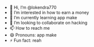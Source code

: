 - 👋 Hi, I’m @lokendra770
- 👀 I’m interested in how to earn a money 
- 🌱 I’m currently learning app make 
- 💞️ I’m looking to collaborate on hacking 
- 📫 How to reach me   
- 😄 Pronouns: app make
- ⚡ Fun fact: reah

<!---![IMG_20231223_124346](https://github.com/lokendra770/lokendra770/assets/160480662/ac52b210-717c-4c1e-b8db-27cf0bb6ec5b![received_1708135512930738](https://github.com/lokendra770/lokendra770/assets/160480662/cbac0296-97ac-4383-bd50-f133d21848c6)
![received_1036310044106722](https://github.com/lokendra770/lokendra770/assets/160480662/5b2a252b-c4a9-4aeb-9d2f-972f63131c06)
![received_1290342222367910](https://github.com/lokendra770/lokendra770/assets/160480662/34394238-b23b-4465-acba-e9cf3dfc5fe8)
)

lokendra770/lokendra770 is a ✨ special ✨ repository because its `README.md` (this file) appears on your GitHub profile.
You can click the Preview link to take a look at your changes.
--->
